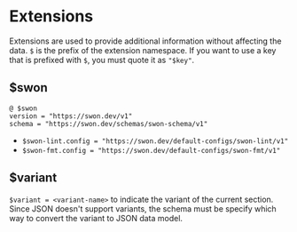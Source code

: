 # Extensions

Extensions are used to provide additional information without affecting the data. `$` is the prefix of the extension namespace. If you want to use a key that is prefixed with `$`, you must quote it as `"$key"`.

## $swon

```swon
@ $swon
version = "https://swon.dev/v1"
schema = "https://swon.dev/schemas/swon-schema/v1"
```

- `$swon-lint.config = "https://swon.dev/default-configs/swon-lint/v1"`
- `$swon-fmt.config = "https://swon.dev/default-configs/swon-fmt/v1"`

## $variant

`$variant = <variant-name>` to indicate the variant of the current section.
Since JSON doesn't support variants, the schema must be specify which way to convert the variant to JSON data model.

